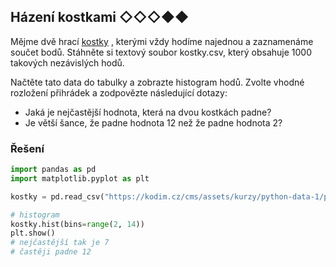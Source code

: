 ## Házení kostkami ◇◇◇◆◆

Mějme dvě
hrací [kostky](https://kodim.cz/cms/assets/kurzy/python-data-1/python-pro-data-1/vizualizace/excs/excs%3Ehazeni-kostkami/kostky.csv)
, kterými vždy hodíme najednou a zaznamenáme součet bodů. Stáhněte si textový soubor kostky.csv, který obsahuje 1000
takových nezávislých hodů.

Načtěte tato data do tabulky a zobrazte histogram hodů. Zvolte vhodné rozložení přihrádek a zodpovězte následující
dotazy:

- Jaká je nejčastější hodnota, která na dvou kostkách padne?
- Je větší šance, že padne hodnota 12 než že padne hodnota 2?

### Řešení

```python
import pandas as pd
import matplotlib.pyplot as plt

kostky = pd.read_csv("https://kodim.cz/cms/assets/kurzy/python-data-1/python-pro-data-1/vizualizace/excs/excs>hazeni-kostkami/kostky.csv")

# histogram
kostky.hist(bins=range(2, 14))
plt.show()
# nejčastější tak je 7
# častěji padne 12
```